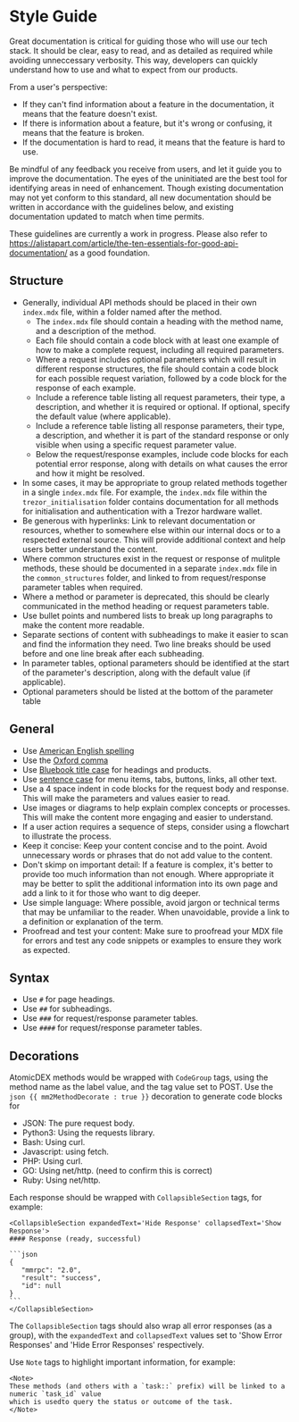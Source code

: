 # Style Guide
Great documentation is critical for guiding those who will use our tech stack. It should be clear, easy to read, and as detailed as required while avoiding unneccessary verbosity. This way, developers can quickly understand how to use and what to expect from our products.

From a user's perspective:
 - If they can't find information about a feature in the documentation, it means that the feature doesn't exist.
 - If there is information about a feature, but it's wrong or confusing, it means that the feature is broken.
 - If the documentation is hard to read, it means that the feature is hard to use.

Be mindful of any feedback you receive from users, and let it guide you to improve the documentation. The eyes of the uninitiated are the best tool for identifying areas in need of enhancement. Though existing documentation may not yet conform to this standard, all new documentation should be written in accordance with the guidelines below, and existing documentation updated to match when time permits.

These guidelines are currently a work in progress. Please also refer to https://alistapart.com/article/the-ten-essentials-for-good-api-documentation/ as a good foundation.


## Structure

 - Generally, individual API methods should be placed in their own `index.mdx` file, within a folder named after the method.
    - The `index.mdx` file should contain a heading with the method name, and a description of the method.
    - Each file should contain a code block with at least one example of how to make a complete request, including all required parameters.
    - Where a request includes optional parameters which will result in different response structures, the file should contain a code block for each possible request variation, followed by a code block for the response of each example.
    - Include a reference table listing all request parameters, their type, a description, and whether it is required or optional. If optional, specify the default value (where applicable).
    - Include a reference table listing all response parameters, their type, a description, and whether it is part of the standard response or only visible when using a specific request parameter value.
    - Below the request/response examples, include code blocks for each potential error response, along with details on what causes the error and how it might be resolved.
 - In some cases, it may be appropriate to group related methods together in a single `index.mdx` file. For example, the `index.mdx` file within the `trezor_initialisation` folder contains documentation for all methods for initialisation and authentication with a Trezor hardware wallet.
 - Be generous with hyperlinks: Link to relevant documentation or resources, whether to somewhere else within our internal docs or to a respected external source. This will provide additional context and help users better understand the content.
 - Where common structures exist in the request or response of mulitple methods, these should be documented in a separate `index.mdx` file in the `common_structures` folder, and linked to from request/response parameter tables when required.
 - Where a method or parameter is deprecated, this should be clearly communicated in the method heading or request parameters table. 
 - Use bullet points and numbered lists to break up long paragraphs to make the content more readable.
 - Separate sections of content with subheadings to make it easier to scan and find the information they need. Two line breaks should be used before and one line break after each subheading.
 - In parameter tables, optional parameters should be identified at the start of the parameter's description, along with the default value (if applicable).
 - Optional parameters should be listed at the bottom of the parameter table


## General

 - Use [American English spelling](https://www.thefreedictionary.com/American-English-vs-British-English-Spelling.htm)
 - Use the [Oxford comma](https://www.youtube.com/watch?v=xUt7-B8IfxU)
 - Use [Bluebook title case](https://titlecaseconverter.com/rules/#BB) for headings and products.
 - Use [sentence case](https://titlecaseconverter.com/sentence-case/) for menu items, tabs, buttons, links, all other text.
 - Use a 4 space indent in code blocks for the request body and response. This will make the parameters and values easier to read.
 - Use images or diagrams to help explain complex concepts or processes. This will make the content more engaging and easier to understand. 
 - If a user action requires a sequence of steps, consider using a flowchart to illustrate the process.
 - Keep it concise: Keep your content concise and to the point. Avoid unnecessary words or phrases that do not add value to the content.
 - Don't skimp on important detail: If a feature is complex, it's better to provide too much information than not enough. Where appropriate it may be better to split the additional information into its own page and add a link to it for those who want to dig deeper.
 - Use simple language: Where possible, avoid jargon or technical terms that may be unfamiliar to the reader. When unavoidable, provide a link to a definition or explanation of the term.
 - Proofread and test your content: Make sure to proofread your MDX file for errors and test any code snippets or examples to ensure they work as expected.


## Syntax
 - Use `#` for page headings.
 - Use `##` for subheadings.
 - Use `###` for request/response parameter tables.
 - Use `####` for request/response parameter tables.


## Decorations

AtomicDEX methods would be wrapped with `CodeGroup` tags, using the method name as the label value, and the tag value set to POST.
Use the `json {{ mm2MethodDecorate : true }}` decoration to generate code blocks for
 - JSON: The pure request body.
 - Python3: Using the requests library.
 - Bash: Using curl.
 - Javascript: using fetch.
 - PHP: Using curl.
 - GO: Using net/http. (need to confirm this is correct)
 - Ruby: Using net/http. 

Each response should be wrapped with `CollapsibleSection` tags, for example:


    <CollapsibleSection expandedText='Hide Response' collapsedText='Show Response'>
    #### Response (ready, successful)

    ```json
    {
       "mmrpc": "2.0",
       "result": "success",
       "id": null
    }
    ```
    </CollapsibleSection>


The `CollapsibleSection` tags should also wrap all error responses (as a group), with the `expandedText` and `collapsedText` values set to 'Show Error Responses' and 'Hide Error Responses' respectively.

Use `Note` tags to highlight important information, for example:

```mdx
<Note>
These methods (and others with a `task::` prefix) will be linked to a numeric `task_id` value
which is usedto query the status or outcome of the task.
</Note>
```
